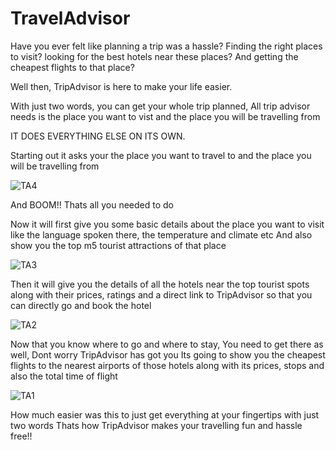 # TravelAdvisor

Have you ever felt like planning a trip was a hassle? Finding the right places to visit? looking for the best hotels near these places? And getting the cheapest flights to that place?

Well then, TripAdvisor is here to make your life easier.

With just two words, you can get your whole trip planned, All trip advisor needs is the place you want to vist and the place you will be travelling from

IT DOES EVERYTHING ELSE ON ITS OWN.

Starting out it asks your the place you want to travel to and the place you will be travelling from


![TA4](https://github.com/PraNavKumAr01/TravelAdvisor/assets/96071514/93fbae46-9b8d-4654-9910-829af0ae00aa)


And BOOM!! Thats all you needed to do

Now it will first give you some basic details about the place you want to visit like the language spoken there, the temperature and climate etc
And also show you the top m5 tourist attractions of that place


![TA3](https://github.com/PraNavKumAr01/TravelAdvisor/assets/96071514/27bb8a77-e904-4311-bb34-6fc486cf27de)


Then it will give you the details of all the hotels near the top tourist spots along with their prices, ratings and a direct link to TripAdvisor so that you can directly go and book the hotel


![TA2](https://github.com/PraNavKumAr01/TravelAdvisor/assets/96071514/b96856d2-68a4-43cf-870c-92b4b82df392)


Now that you know where to go and where to stay, You need to get there as well, Dont worry TripAdvisor has got you
Its going to show you the cheapest flights to the nearest airports of those hotels along with its prices, stops and also the total time of flight


![TA1](https://github.com/PraNavKumAr01/TravelAdvisor/assets/96071514/fc1c1ea1-8a4b-4115-b036-56140918fde4)


How much easier was this to just get everything at your fingertips with just two words
Thats how TripAdvisor makes your travelling fun and hassle free!!


